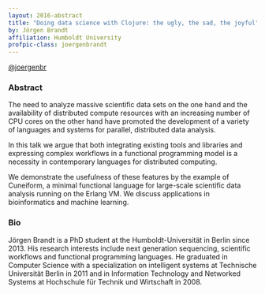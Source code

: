 ```yaml
---
layout: 2016-abstract
title: "Doing data science with Clojure: the ugly, the sad, the joyful"
by: Jörgen Brandt
affiliation: Humboldt University
profpic-class: joergenbrandt
---
```


[@joergenbr](https://twitter.com/joergenbr)

### Abstract

The need to analyze massive scientific data sets on the one hand and the
availability of distributed compute resources with an increasing number of CPU
cores on the other hand have promoted the development of a variety of languages
and systems for parallel, distributed data analysis.

In this talk we argue that both integrating existing tools and libraries and
expressing complex workflows in a functional programming model is a necessity in
contemporary languages for distributed computing.

We demonstrate the usefulness of these features by the example of Cuneiform, a
minimal functional language for large-scale scientific data analysis running on
the Erlang VM. We discuss applications in bioinformatics and machine learning.

### Bio

Jörgen Brandt is a PhD student at the Humboldt-Universität in Berlin since 2013.
His research interests include next generation sequencing, scientific workflows
and functional programming languages. He graduated in Computer Science with a
specialization on intelligent systems at Technische Universität Berlin in 2011
and in Information Technology and Networked Systems at Hochschule für Technik
und Wirtschaft in 2008.